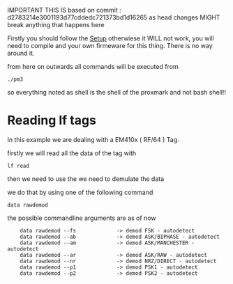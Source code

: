 IMPORTANT THIS IS based on commit : d2783214e3001193d77cddedc721373bd1d16265 as head changes MIGHT break anything that happens here

Firstly you should follow the [Setup](./Setup) otherwiese it WILL not work, you will need to compile and your own firmeware for this thing. There is no way around it. 


from here on outwards all commands will be executed from 
```shell
./pm3
```

so everything noted as shell is the shell of the proxmark and not bash shell!!



# Reading lf tags 

In this example we are dealing with a EM410x ( RF/64 ) Tag.


firstly we will read all the data of the tag with 

```proxmark 
lf read
```


then we need to use the we need to demulate the data 

we do that by using one of the following command

```proxmark
data rawdemod
```

the possible commandline arguments are as of now 


```proxmark 
    data rawdemod --fs             -> demod FSK - autodetect
    data rawdemod --ab             -> demod ASK/BIPHASE - autodetect
    data rawdemod --am             -> demod ASK/MANCHESTER - autodetect
    data rawdemod --ar             -> demod ASK/RAW - autodetect
    data rawdemod --nr             -> demod NRZ/DIRECT - autodetect
    data rawdemod --p1             -> demod PSK1 - autodetect
    data rawdemod --p2             -> demod PSK2 - autodetect
    
```